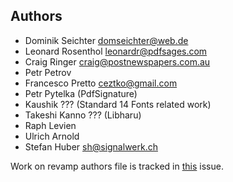 ## Authors

* Dominik Seichter <domseichter@web.de>
* Leonard Rosenthol <leonardr@pdfsages.com>
* Craig Ringer <craig@postnewspapers.com.au>
* Petr Petrov
* Francesco Pretto <ceztko@gmail.com>
* Petr Pytelka (PdfSignature)
* Kaushik ??? (Standard 14 Fonts related work)
* Takeshi Kanno ??? (Libharu)
* Raph Levien
* Ulrich Arnold
* Stefan Huber <sh@signalwerk.ch>

Work on revamp authors file is tracked in [this](https://github.com/podofo/podofo/issues/26) issue.
